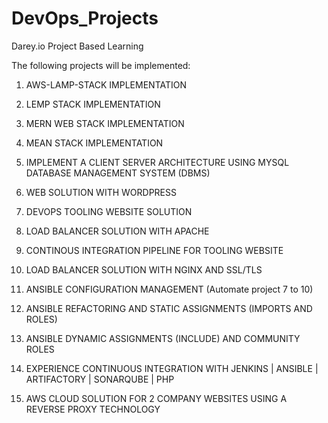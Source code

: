 # DevOps_Projects
Darey.io Project Based Learning 

The following projects will be implemented:

1. AWS-LAMP-STACK IMPLEMENTATION

2. LEMP STACK IMPLEMENTATION

3. MERN WEB STACK IMPLEMENTATION

4. MEAN STACK IMPLEMENTATION

5. IMPLEMENT A CLIENT SERVER ARCHITECTURE USING MYSQL DATABASE MANAGEMENT SYSTEM (DBMS)

6. WEB SOLUTION WITH WORDPRESS

7. DEVOPS TOOLING WEBSITE SOLUTION

8. LOAD BALANCER SOLUTION WITH APACHE

9. CONTINOUS INTEGRATION PIPELINE FOR TOOLING WEBSITE

10. LOAD BALANCER SOLUTION WITH NGINX AND SSL/TLS

11. ANSIBLE CONFIGURATION MANAGEMENT (Automate project 7 to 10)

12. ANSIBLE REFACTORING AND STATIC ASSIGNMENTS (IMPORTS AND ROLES)

13. ANSIBLE DYNAMIC ASSIGNMENTS (INCLUDE) AND COMMUNITY ROLES


14. EXPERIENCE CONTINUOUS INTEGRATION WITH JENKINS | ANSIBLE | ARTIFACTORY | SONARQUBE | PHP


15. AWS CLOUD SOLUTION FOR 2 COMPANY WEBSITES USING A REVERSE PROXY TECHNOLOGY